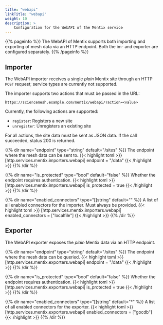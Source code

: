 ```yaml
---
title: "webapi"
linkTitle: "webapi"
weight: 10
description: >
    Configuration for the WebAPI of the Mentix service
---
```


{{% pageinfo %}}
The WebAPI of Mentix supports both importing and exporting of mesh data via an HTTP endpoint. Both the im- and exporter are configured separately.
{{% /pageinfo %}}

## Importer

The WebAPI importer receives a single _plain_ Mentix site through an HTTP `POST` request; service types are currently not supported.

The importer supports two actions that must be passed in the URL:
```
https://sciencemesh.example.com/mentix/webapi/?action=<value>
```
Currently, the following actions are supported:
- `register`: Registers a new site
- `unregister`: Unregisters an existing site

For all actions, the site data must be sent as JSON data. If the call succeeded, status 200 is returned.

{{% dir name="endpoint" type="string" default="/sites" %}}
The endpoint where the mesh data can be sent to.
{{< highlight toml >}}
[http.services.mentix.importers.webapi]
endpoint = "/data"
{{< /highlight >}}
{{% /dir %}}

{{% dir name="is_protected" type="bool" default="false" %}}
Whether the endpoint requires authentication.
{{< highlight toml >}}
[http.services.mentix.importers.webapi]
is_protected = true
{{< /highlight >}}
{{% /dir %}}

{{% dir name="enabled_connectors" type="[]string" default="" %}}
A list of all enabled connectors for the importer. Must always be provided.
{{< highlight toml >}}
[http.services.mentix.importers.webapi]
enabled_connectors = ["localfile"]
{{< /highlight >}}
{{% /dir %}}

## Exporter

The WebAPI exporter exposes the _plain_ Mentix data via an HTTP endpoint.

{{% dir name="endpoint" type="string" default="/sites" %}}
The endpoint where the mesh data can be queried.
{{< highlight toml >}}
[http.services.mentix.exporters.webapi]
endpoint = "/data"
{{< /highlight >}}
{{% /dir %}}

{{% dir name="is_protected" type="bool" default="false" %}}
Whether the endpoint requires authentication.
{{< highlight toml >}}
[http.services.mentix.exporters.webapi]
is_protected = true
{{< /highlight >}}
{{% /dir %}}

{{% dir name="enabled_connectors" type="[]string" default="*" %}}
A list of all enabled connectors for the exporter.
{{< highlight toml >}}
[http.services.mentix.exporters.webapi]
enabled_connectors = ["gocdb"]
{{< /highlight >}}
{{% /dir %}}
